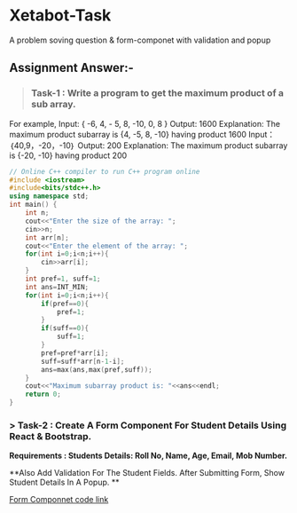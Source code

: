 # Xetabot-Task
A problem soving question &amp; form-componet with validation and popup 


##  Assignment Answer:-
> ### Task-1 : Write a program to get the maximum product of a sub array.
For example,
Input: { -6, 4, - 5, 8, -10, 0, 8 }
Output: 1600
Explanation: The maximum product subarray is {4, -5, 8, -10} having product 1600
Input： ｛40,9，-20，-10｝
Output: 200
Explanation: The maximum product subarray is {-20, -10} having product
200
```cpp
// Online C++ compiler to run C++ program online
#include <iostream>
#include<bits/stdc++.h>
using namespace std;
int main() {
    int n;
    cout<<"Enter the size of the array: ";
    cin>>n;
    int arr[n];
    cout<<"Enter the element of the array: ";
    for(int i=0;i<n;i++){
        cin>>arr[i];
    }
    int pref=1, suff=1;
    int ans=INT_MIN;
    for(int i=0;i<n;i++){
        if(pref==0){
            pref=1;
        }
        if(suff==0){
            suff=1;
        }
        pref=pref*arr[i];
        suff=suff*arr[n-1-i];
        ans=max(ans,max(pref,suff));
    }
    cout<<"Maximum subarray product is: "<<ans<<endl;
    return 0;
}
```
### > Task-2 : Create A Form Component For Student Details Using React & Bootstrap.

**Requirements :
Students Details: Roll No, Name, Age, Email, Mob Number.**

**Also Add Validation For The Student Fields. After Submitting Form, Show Student Details In A Popup.
**

[Form Componnet code link](https://codesandbox.io/p/sandbox/lucid-sun-zndckf?file=%2Fsrc%2FForm.js%3A104%2C1 "Form Componnet code link")

